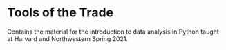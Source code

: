 # Tools of the Trade

Contains the material for the introduction to data analysis in Python taught at Harvard and Northwestern Spring 2021. 

